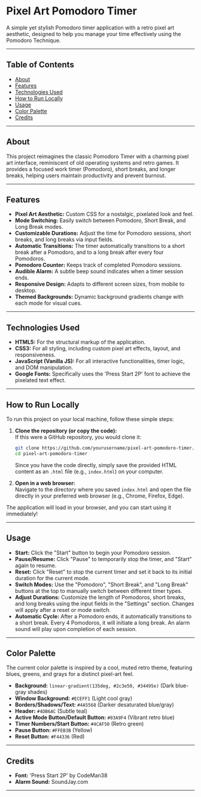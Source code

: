 # Pixel Art Pomodoro Timer

A simple yet stylish Pomodoro timer application with a retro pixel art aesthetic, designed to help you manage your time effectively using the Pomodoro Technique.

---

## Table of Contents

- [About](#about)
- [Features](#features)
- [Technologies Used](#technologies-used)
- [How to Run Locally](#how-to-run-locally)
- [Usage](#usage)
- [Color Palette](#color-palette)
- [Credits](#credits)

---

## About

This project reimagines the classic Pomodoro Timer with a charming pixel art interface, reminiscent of old operating systems and retro games. It provides a focused work timer (Pomodoro), short breaks, and longer breaks, helping users maintain productivity and prevent burnout.

---

## Features

- **Pixel Art Aesthetic:** Custom CSS for a nostalgic, pixelated look and feel.
- **Mode Switching:** Easily switch between Pomodoro, Short Break, and Long Break modes.
- **Customizable Durations:** Adjust the time for Pomodoro sessions, short breaks, and long breaks via input fields.
- **Automatic Transitions:** The timer automatically transitions to a short break after a Pomodoro, and to a long break after every four Pomodoros.
- **Pomodoro Counter:** Keeps track of completed Pomodoro sessions.
- **Audible Alarm:** A subtle beep sound indicates when a timer session ends.
- **Responsive Design:** Adapts to different screen sizes, from mobile to desktop.
- **Themed Backgrounds:** Dynamic background gradients change with each mode for visual cues.

---

## Technologies Used

- **HTML5:** For the structural markup of the application.
- **CSS3:** For all styling, including custom pixel art effects, layout, and responsiveness.
- **JavaScript (Vanilla JS):** For all interactive functionalities, timer logic, and DOM manipulation.
- **Google Fonts:** Specifically uses the 'Press Start 2P' font to achieve the pixelated text effect.

---

## How to Run Locally

To run this project on your local machine, follow these simple steps:

1. **Clone the repository (or copy the code):**  
   If this were a GitHub repository, you would clone it:
   ```sh
   git clone https://github.com/yourusername/pixel-art-pomodoro-timer.git
   cd pixel-art-pomodoro-timer
   ```
   Since you have the code directly, simply save the provided HTML content as an `.html` file (e.g., `index.html`) on your computer.

2. **Open in a web browser:**  
   Navigate to the directory where you saved `index.html` and open the file directly in your preferred web browser (e.g., Chrome, Firefox, Edge).

The application will load in your browser, and you can start using it immediately!

---

## Usage

- **Start:** Click the "Start" button to begin your Pomodoro session.
- **Pause/Resume:** Click "Pause" to temporarily stop the timer, and "Start" again to resume.
- **Reset:** Click "Reset" to stop the current timer and set it back to its initial duration for the current mode.
- **Switch Modes:** Use the "Pomodoro", "Short Break", and "Long Break" buttons at the top to manually switch between different timer types.
- **Adjust Durations:** Customize the length of Pomodoros, short breaks, and long breaks using the input fields in the "Settings" section. Changes will apply after a reset or mode switch.
- **Automatic Cycle:** After a Pomodoro ends, it automatically transitions to a short break. Every 4 Pomodoros, it will initiate a long break. An alarm sound will play upon completion of each session.

---

## Color Palette

The current color palette is inspired by a cool, muted retro theme, featuring blues, greens, and grays for a distinct pixel-art feel.

- **Background:** `linear-gradient(135deg, #2c3e50, #34495e)` (Dark blue-gray shades)
- **Window Background:** `#ECEFF1` (Light cool gray)
- **Borders/Shadows/Text:** `#4A5568` (Darker desaturated blue/gray)
- **Header:** `#4DB6AC` (Subtle teal)
- **Active Mode Button/Default Button:** `#03A9F4` (Vibrant retro blue)
- **Timer Numbers/Start Button:** `#4CAF50` (Retro green)
- **Pause Button:** `#FFEB3B` (Yellow)
- **Reset Button:** `#F44336` (Red)

---

## Credits

- **Font:** 'Press Start 2P' by CodeMan38
- **Alarm Sound:** SoundJay.com

---
